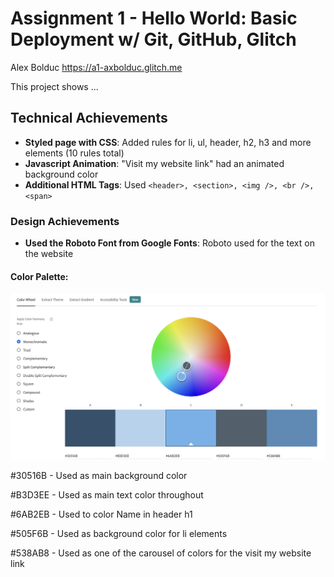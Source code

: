 Assignment 1 - Hello World: Basic Deployment w/ Git, GitHub, Glitch
===

Alex Bolduc
https://a1-axbolduc.glitch.me

This project shows ...

## Technical Achievements
- **Styled page with CSS**: Added rules for li, ul, header, h2, h3 and more elements (10 rules total)
- **Javascript Animation**: "Visit my website link" had an animated background color
- **Additional HTML Tags**: Used ```<header>, <section>, <img />, <br />, <span>```

### Design Achievements
- **Used the Roboto Font from Google Fonts**: Roboto used for the text on the website

#### Color Palette:

![Color Palette](ColorWheel.png)

#30516B - Used as main background color

#B3D3EE - Used as main text color throughout

#6AB2EB - Used to color Name in header h1

#505F6B - Used as background color for li elements

#538AB8 - Used as one of the carousel of colors for the visit my website link
